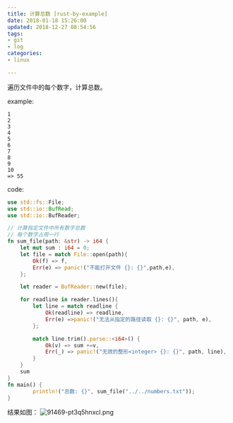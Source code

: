 ```yaml
---
title: 计算总数 [rust-by-example]
date: 2018-01-18 15:26:00
updated: 2018-12-27 08:54:56
tags: 
- git
- log
categories: 
- linux

---
```

遍历文件中的每个数字，计算总数。

example:
```
1
2
3
4
5
6
7
8
9
10
=> 55
```


<!--more-->


code:
```rust
use std::fs::File;
use std::io::BufRead;
use std::io::BufReader;

// 计算指定文件中所有数字总数
// 每个数字占用一行
fn sum_file(path: &str) -> i64 {
    let mut sum : i64 = 0;
    let file = match File::open(path){
        Ok(f) => f,
        Err(e) => panic!("不能打开文件 {}: {}",path,e),
    };

    let reader = BufReader::new(file);

    for readline in reader.lines(){
        let line = match readline {
            Ok(readline) => readline,
            Err(e) =>panic!("无法从指定的路径读取 {}: {}", path, e),
        };

        match line.trim().parse::<i64>() {
            Ok(v) => sum +=v,
            Err(_) => panic!("无效的整形<integer> {}: {}", path, line),
        }
    }
    sum
}
fn main() {
        println!("总数: {}", sum_file("../../numbers.txt"));
}

```
结果如图：
![91469-pt3q5hnxcl.png](https://imgs.gnux.cn/usr/uploads/2018/01/1033059153.png)
